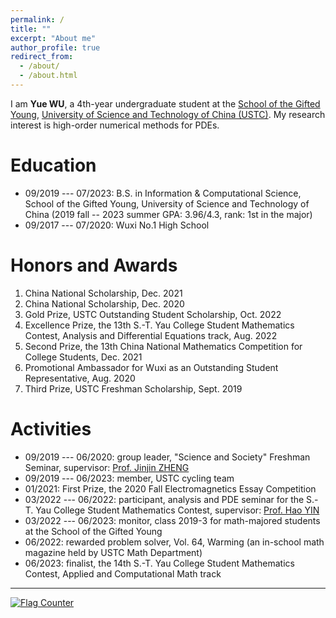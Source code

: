 ```yaml
---
permalink: /
title: ""
excerpt: "About me"
author_profile: true
redirect_from: 
  - /about/
  - /about.html
---
```




I am **Yue WU**, a 4th-year undergraduate student at the [School of the Gifted Young](http://en.scgy.ustc.edu.cn/), [University of Science and Technology of China (USTC)](http://en.ustc.edu.cn/). My research interest is high-order numerical methods for PDEs. 


Education
===

* 09/2019 --- 07/2023: B.S. in Information & Computational Science, School of the Gifted Young, University of Science and Technology of China (2019 fall -- 2023 summer GPA: 3.96/4.3, rank: 1st in the major) 
* 09/2017 --- 07/2020: Wuxi No.1 High School 


Honors and Awards
===

1. China National Scholarship, Dec. 2021 
2. China National Scholarship, Dec. 2020 
3. Gold Prize, USTC Outstanding Student Scholarship, Oct. 2022 
4. Excellence Prize, the 13th S.-T. Yau College Student Mathematics Contest, Analysis and Differential Equations track, Aug. 2022 
5. Second Prize, the 13th China National Mathematics Competition for College Students, Dec. 2021 
6. Promotional Ambassador for Wuxi as an Outstanding Student Representative, Aug. 2020 
7. Third Prize, USTC Freshman Scholarship, Sept. 2019 


Activities
===

* 09/2019 --- 06/2020: group leader, "Science and Society" Freshman Seminar, supervisor: [Prof. Jinjin ZHENG](http://staff.ustc.edu.cn/~jjzheng/) 
* 09/2019 --- 06/2023: member, USTC cycling team 
* 01/2021: First Prize, the 2020 Fall Electromagnetics Essay Competition 
* 03/2022 --- 06/2022: participant, analysis and PDE seminar for the S.-T. Yau College Student Mathematics Contest, supervisor: [Prof. Hao YIN](http://staff.ustc.edu.cn/~haoyin/) 
* 03/2022 --- 06/2023: monitor, class 2019-3 for math-majored students at the School of the Gifted Young 
* 06/2022: rewarded problem solver, Vol. 64, Warming (an in-school math magazine held by USTC Math Department) 
* 06/2023: finalist, the 14th S.-T. Yau College Student Mathematics Contest, Applied and Computational Math track 

---

<a href="https://info.flagcounter.com/21GO"><img src="https://s01.flagcounter.com/map/21GO/size_s/txt_000000/border_CCCCCC/pageviews_1/viewers_0/flags_0/" alt="Flag Counter" border="0"></a>
